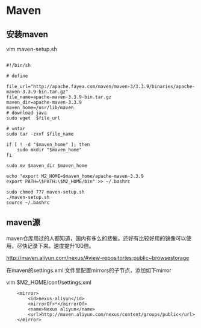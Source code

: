 # Maven

## 安装maven

vim maven-setup.sh

```

#!/bin/sh

# define

file_url="http://apache.fayea.com/maven/maven-3/3.3.9/binaries/apache-maven-3.3.9-bin.tar.gz"
file_name=apache-maven-3.3.9-bin.tar.gz
maven_dir=apache-maven-3.3.9
maven_home=/usr/lib/maven
# download java
sudo wget  $file_url

# untar
sudo tar -zxvf $file_name

if [ ! -d "$maven_home" ]; then
    sudo mkdir "$maven_home"
fi

sudo mv $maven_dir $maven_home

echo "export M2_HOME=$maven_home/apache-maven-3.3.9
export PATH=\$PATH:\$M2_HOME/bin" >> ~/.bashrc
```

```
sudo chmod 777 maven-setup.sh
./maven-setup.sh
source ~/.bashrc
```

## maven源

maven仓库用过的人都知道，国内有多么的悲催。还好有比较好用的镜像可以使用，尽快记录下来。速度提升100倍。

<http://maven.aliyun.com/nexus/#view-repositories;public~browsestorage>

在maven的settings.xml 文件里配置mirrors的子节点，添加如下mirror

vim $M2_HOME/conf/settings.xml 
```
    <mirror>
        <id>nexus-aliyun</id>
        <mirrorOf>*</mirrorOf>
        <name>Nexus aliyun</name>
        <url>http://maven.aliyun.com/nexus/content/groups/public</url>
    </mirror> 
```

